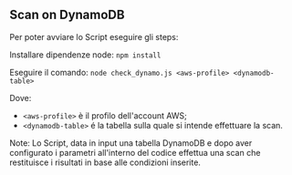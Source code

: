 ## Scan on DynamoDB

Per poter avviare lo Script eseguire gli steps:

Installare dipendenze node:
`npm install`

Eseguire il comando:
`node check_dynamo.js <aws-profile> <dynamodb-table>`

Dove:
- `<aws-profile>` è il profilo dell'account AWS;
- `<dynamodb-table>` é la tabella sulla quale si intende effettuare la scan.

Note: 
Lo Script, data in input una tabella DynamoDB e dopo aver configurato i parametri all'interno del codice effettua una scan che restituisce i risultati in base alle condizioni inserite.